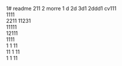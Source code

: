 1# readme 211
2 morre
1 d
2d
3d1 
2ddd1 
cv111  
1111  
2211 
11231   
11111       
12111       
1111  
1  1
11   
11
1
11   
1 
1
11
 
